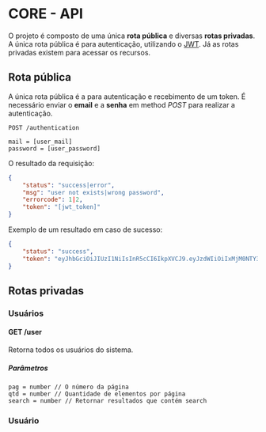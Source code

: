 # CORE - API

O projeto é composto de uma única **rota pública** e diversas **rotas privadas**. 
A única rota pública é para autenticação, utilizando o [JWT](https://jwt.io/). 
Já as rotas privadas existem para acessar os recursos.

## Rota pública

A única rota pública é a para autenticação e recebimento de um token. É necessário enviar 
o **email** e a **senha** em method *POST* para realizar a autenticação. 

~~~
POST /authentication
    
mail = [user_mail]
password = [user_password]
~~~

O resultado da requisição:

~~~ json
{
    "status": "success|error",
    "msg": "user not exists|wrong password",
    "errorcode": 1|2,
    "token": "[jwt_token]"
}
~~~

Exemplo de um resultado em caso de sucesso:

~~~ json
{
    "status": "success",
    "token": "eyJhbGciOiJIUzI1NiIsInR5cCI6IkpXVCJ9.eyJzdWIiOiIxMjM0NTY3ODkwIiwibmFtZSI6IkpvaG4gRG9lIiwiYWRtaW4iOnRydWV9.TJVA95OrM7E2cBab30RMHrHDcEfxjoYZgeFONFh7HgQ"
}
~~~

## Rotas privadas

### Usuários

#### GET /user 

Retorna todos os usuários do sistema.

##### Parâmetros
~~~
pag = number // O número da página 
qtd = number // Quantidade de elementos por página
search = number // Retornar resultados que contém search
~~~

### Usuário